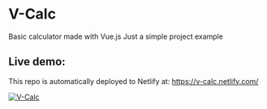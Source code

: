 # V-Calc

Basic calculator made with Vue.js
Just a simple project example

## Live demo:
This repo is automatically deployed to Netlify at: https://v-calc.netlify.com/

[![V-Calc](https://user-images.githubusercontent.com/58400151/72895154-b3004100-3d14-11ea-893a-58c451590379.png "V-Calc")](https://user-images.githubusercontent.com/58400151/72895154-b3004100-3d14-11ea-893a-58c451590379.png "V-Calc")
